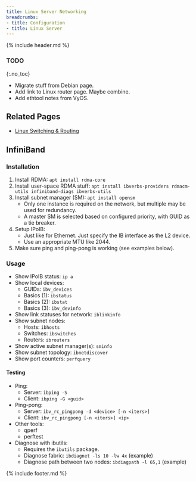```yaml
---
title: Linux Server Networking
breadcrumbs:
- title: Configuration
- title: Linux Server
---
```

{% include header.md %}

### TODO
{:.no_toc}

- Migrate stuff from Debian page.
- Add link to Linux router page. Maybe combine.
- Add ethtool notes from VyOS.

## Related Pages

- [Linux Switching & Routing](/config/network/linux/)

## InfiniBand

### Installation

1. Install RDMA: `apt install rdma-core`
1. Install user-space RDMA stuff: `apt install ibverbs-providers rdmacm-utils infiniband-diags ibverbs-utils`
1. Install subnet manager (SM): `apt install opensm`
    - Only one instance is required on the network, but multiple may be used for redundancy.
    - A master SM is selected based on configured priority, with GUID as a tie breaker.
1. Setup IPoIB:
    - Just like for Ethernet. Just specify the IB interface as the L2 device.
    - Use an appropriate MTU like 2044.
1. Make sure ping and ping-pong is working (see examples below).

### Usage

- Show IPoIB status: `ip a`
- Show local devices:
    - GUIDs: `ibv_devices`
    - Basics (1): `ibstatus`
    - Basics (2): `ibstat`
    - Basics (3): `ibv_devinfo`
- Show link statuses for network: `iblinkinfo`
- Show subnet nodes:
    - Hosts: `ibhosts`
    - Switches: `ibswitches`
    - Routers: `ibrouters`
- Show active subnet manager(s): `sminfo`
- Show subnet topology: `ibnetdiscover`
- Show port counters: `perfquery`

#### Testing

- Ping:
    - Server: `ibping -S`
    - Client: `ibping -G <guid>`
- Ping-pong:
    - Server: `ibv_rc_pingpong -d <device> [-n <iters>]`
    - Client: `ibv_rc_pingpong [-n <iters>] <ip>`
- Other tools:
    - qperf
    - perftest
- Diagnose with ibutils:
    - Requires the `ibutils` package.
    - Diagnose fabric: `ibdiagnet -ls 10 -lw 4x` (example)
    - Diagnose path between two nodes: `ibdiagpath -l 65,1` (example)

{% include footer.md %}
